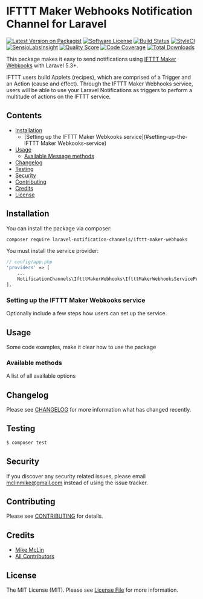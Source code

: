 # IFTTT Maker Webhooks Notification Channel for Laravel

[![Latest Version on Packagist](https://img.shields.io/packagist/v/laravel-notification-channels/ifttt-maker-webhooks.svg?style=flat-square)](https://packagist.org/packages/laravel-notification-channels/ifttt-maker-webhooks)
[![Software License](https://img.shields.io/badge/license-MIT-brightgreen.svg?style=flat-square)](LICENSE.md)
[![Build Status](https://img.shields.io/travis/laravel-notification-channels/ifttt-maker-webhooks/master.svg?style=flat-square)](https://travis-ci.org/laravel-notification-channels/ifttt-maker-webhooks)
[![StyleCI](https://styleci.io/repos/86947296/shield)](https://styleci.io/repos/86947296)
[![SensioLabsInsight](https://img.shields.io/sensiolabs/i/:sensio_labs_id.svg?style=flat-square)](https://insight.sensiolabs.com/projects/:sensio_labs_id)
[![Quality Score](https://img.shields.io/scrutinizer/g/laravel-notification-channels/ifttt-maker-webhooks.svg?style=flat-square)](https://scrutinizer-ci.com/g/laravel-notification-channels/ifttt-maker-webhooks)
[![Code Coverage](https://img.shields.io/scrutinizer/coverage/g/laravel-notification-channels/ifttt-maker-webhooks/master.svg?style=flat-square)](https://scrutinizer-ci.com/g/laravel-notification-channels/ifttt-maker-webhooks/?branch=master)
[![Total Downloads](https://img.shields.io/packagist/dt/laravel-notification-channels/ifttt-maker-webhooks.svg?style=flat-square)](https://packagist.org/packages/laravel-notification-channels/ifttt-maker-webhooks)

This package makes it easy to send notifications using [IFTTT Maker Webkooks](https://ifttt.com/maker_webhooks) with Laravel 5.3+.

IFTTT users build Applets (recipes), which are comprised of a Trigger and an Action (cause and effect).  Through the IFTTT Maker Webhooks service, users will be able to use your Laravel Notifications as triggers to perform a multitude of actions on the IFTTT service.

## Contents

- [Installation](#installation)
	- [Setting up the IFTTT Maker Webkooks service](#setting-up-the-IFTTT Maker Webkooks-service)
- [Usage](#usage)
	- [Available Message methods](#available-message-methods)
- [Changelog](#changelog)
- [Testing](#testing)
- [Security](#security)
- [Contributing](#contributing)
- [Credits](#credits)
- [License](#license)


## Installation

You can install the package via composer:

```bash
composer require laravel-notification-channels/ifttt-maker-webhooks
```

You must install the service provider:

```php
// config/app.php
'providers' => [
    ...
    NotificationChannels\IftttMakerWebhooks\IftttMakerWebhooksServiceProvider::class,
],
```

### Setting up the IFTTT Maker Webkooks service

Optionally include a few steps how users can set up the service.

## Usage

Some code examples, make it clear how to use the package

### Available methods

A list of all available options

## Changelog

Please see [CHANGELOG](CHANGELOG.md) for more information what has changed recently.

## Testing

``` bash
$ composer test
```

## Security

If you discover any security related issues, please email mclinmike@gmail.com instead of using the issue tracker.

## Contributing

Please see [CONTRIBUTING](CONTRIBUTING.md) for details.

## Credits

- [Mike McLin](https://github.com/mikemclin)
- [All Contributors](../../contributors)

## License

The MIT License (MIT). Please see [License File](LICENSE.md) for more information.

